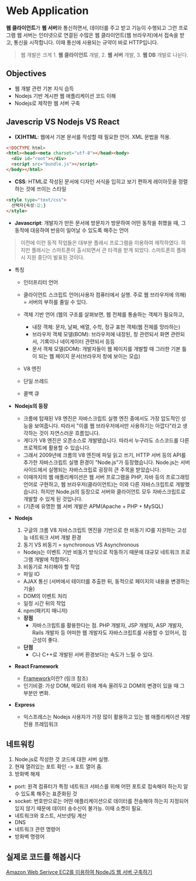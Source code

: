 # Web Application
**웹 클라이언트**가 **웹 서버**와 통신하면서, 데이터를 주고 받고 기능이 수행되고 그런 프로그램
웹 서버는 인터넷으로 연결된 수많은 웹 클라이언트(웹 브라우저)에서 접속을 받고, 통신을 시작합니다. 이때 통신에 사용되는 규약이 바로 HTTP입니다.
> 웹 개발은 크게 1. **웹 클라이언트** 개발, 2. **웹 서버** 개발, 3. **웹 DB** 개발로 나뉜다. 


## Objectives
* 웹 개발 관련 기본 지식 습득
* Nodejs 기반 게시판 웹 애플리케이션 코드 이해
* Nodejs로 제작한 웹 서버 구축

## Javescrip VS Nodejs VS React
* **(X)HTML**: 웹에서 기본 문서를 작성할 때 필요한 언어. XML 문법을 적용.
```html
<!DOCTYPE html>
<html><head><meta charset="utf-8"></head><body>
  <div id="root"></div>
  <script src="bundle.js"></script>
</body></html>
```


* **CSS**: HTML로 작성된 문서에 디자인 서식을 입히고 보기 편하게 레이아웃을 정렬하는 것에 쓰이는 스타일
```html
<style type="text/css">
  선택자{속성:값;}
</style>
```


* **Javascript**: 개발자가 만든 문서에 방문자가 방문하여 어떤 동작을 취했을 때, 그 동작에 대응하여 반응이 일어날 수 있도록 해주는 언어
> 이전에 이런 동적 작업들은 대부분 플래시 프로그램을 이용하여 제작하였다. 하지만 플래시는 스마트폰이 출시되면서 큰 타격을 받게 되었다. 스마트폰의 플래시 지원 중단이 발표된 것이다.
  * 특징
    * 인터프리터 언어
    * 클라이언트 스크립트 언어(사용자 컴퓨터에서 실행. 주로 웹 브라우저에 의해) = 서버의 부하를 줄일 수 있다. 
    * 객체 기반 언어 (웹의 구조를 살펴보면, 웹 전체를 통솔하는 객체가 필요하고,
      * 내장 객체: 문자, 날짜, 배열, 수학, 정규 표현 객체(웹 전체를 망라하는)
      * 브라우저 객체 모델(BOM): 브라우저에 내장된, 창 관련되서 화면 관련되서, 기록이나 네이게이터 관련되서 등등
      * 문서 객체 모델(DOM): 개발자들이 웹 페이지를 개발할 때 그러한 기본 틀이 되는 웹 페이지 문서(브라우저 창에 보이는 모습)
    
    * V8 엔진
    * 단일 쓰레드
    * 콜백 큐


* **Nodejs의 등장**
  * 크롬에 탑재된 V8 엔진은 자바스크립트 실행 엔진 중에서도 가장 압도적인 성능을 보여줍니다. 따라서 "이를 웹 브라우저에서만 사용하기는 아깝다"라고 생각하는 것이 자연스러운 흐름입니다.
  * 게다가 V8 엔진은 오픈소스로 개발됐습니다. 따라서 누구라도 소스코드를 다른 프로젝트에 활용할 수 있습니다.
  * 그래서 2009년에 크롬의 V8 엔진에 파일 읽고 쓰기, HTTP 서버 등의 API를 추가한 자바스크립트 실행 환경이 "Node.js"가 등장했습니다. Node.js는 서버 사이드에서 실행되는 자바스크립로 굉장히 큰 주목을 받았습니다.
  * 이때까지의 웹 애플리케이션은 웹 서버 프로그램을 PHP, 자바 등의 프로그래밍 언어로 구현하고, 웹 브라우저(클라이언트)는 이와 다른 자바스크립트로 개발했습니다. 하지만 Node.js의 등장으로 서버와 클라이언트 모두 자바스크립트로 개발할 수 있게 된 것입니다.
  * (기존에 유명한 웹 서버 개발은 APM(Apache + PHP + MySQL)


* **Nodejs**
  1. 구글의 크롬 V8 자바스크립트 엔진을 기반으로 한 비동기 IO를 지원하는 고성능 네트워크 서버 개발 환경
  2. 동기 VS 비동기 = synchronous VS Asynchronous
    * Nodejs는 이벤트 기반 비동기 방식으로 작동하기 때문에 대규모 네트워크 프로그램 개발에 적합하다.
  3. 비동기로 처리해야 할 작업
    - 파일 IO
    - AJAX 통신 (서버에서 테이터를 추출한 뒤, 동적으로 페이지의 내용을 변경하는 기술)
    - DOM의 이벤트 처리
    - 일정 시간 뒤의 작업
  4. npm(패키지 매니저)
  
  * **장점**
    * 자바스크립트를 활용한다는 점. PHP 개발자, JSP 개발자, ASP 개발자, Rails 개발자 등 어떠한 웹 개발자도 자바스크립트를 사용할 수 있어서, 접근성이 좋다.
  * **단점**
    * C나 C++로 개발된 서버 환경보다는 속도가 느릴 수 있다.

* **React Framework**
    * [Framework](https://webclub.tistory.com/458)이란? (링크 참조)
    * 인기비결: 가상 DOM, 메모리 위에 계속 올려두고 DOM의 변경이 있을 때 그 부분만 변화.


* **Express**
    - 익스프레스는 Nodejs 사용자가 가장 많이 활용하고 있는 웹 애플리케이션 개발 전용 프레임워크


## 네트워킹
1. Node.js로 작성한 것 코드에 대한 서버 실행.
2. 현재 열려있는 포트 확인 -> 포트 열어 줌.
3. 방화벽 해제

- port: 원격 컴퓨터가 특정 네트워크 서비스를 위해 어떤 포트로 접속해야 하는지 알 수 있도록 해주는 표준화된 것
- socket: 번호만으로는 어떤 애플리케이션으로 데이터를 전송해야 하는지 지정되어 있지 않기 때문에 데이터 송수신이 불가능. 이때 소켓이 필요.
- 네트워크와 호스트, 서브넷팅 계산
- DNS
- 네트워크 관련 명령어
- 방화벽 명령어

## 실제로 코드를  해봅시다
[Amazon Web Serivce EC2를 이용하여 NodeJS 웹 서버 구축하기](https://cinema4dr12.tistory.com/741)

